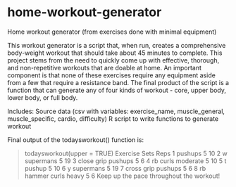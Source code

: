 # home-workout-generator

Home workout generator (from exercises done with minimal equipment)

This workout generator is a script that, when run, creates a comprehensive body-weight workout that should take about 45 minutes to complete. This project stems from the need to quickly come up with effective, thorough, and non-repetitive workouts that are doable at home.
An important component is that none of these exercises require any equipment aside from a few that require a resistance band.
The final product of the script is a function that can generate any of four kinds of workout - core, upper body, lower body, or full body.


Includes:
Source data (csv with variables: exercise_name, muscle_general, muscle_specific, cardio, difficulty)
R script to write functions to generate workout

Final output of the todaysworkout() function is:

> todaysworkout(upper = TRUE)
               Exercise Sets Reps
1               pushups    5   10
2         w supermans      5   19
3    close grip pushups    5    6
4     rb curls moderate    5   10
5              t pushup    5   10
6           y supermans    5   19
7    cross grip pushups    5    6
8 rb hammer curls heavy    5    6
Keep up the pace throughout the workout!
